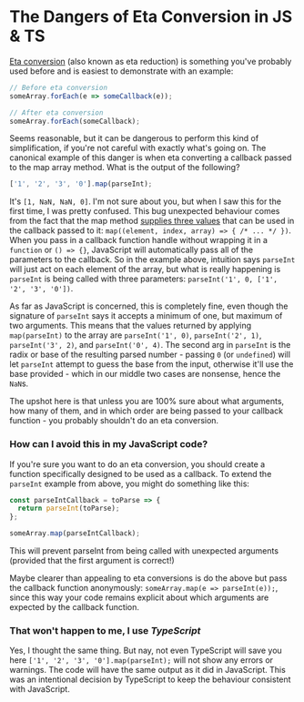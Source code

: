 # The Dangers of Eta Conversion in JS & TS

[Eta conversion](https://wiki.haskell.org/Eta_conversion) (also known as eta reduction) is something you've probably used before and is easiest to demonstrate with an example:

```js
// Before eta conversion
someArray.forEach(e => someCallback(e));

// After eta conversion
someArray.forEach(someCallback);
```

Seems reasonable, but it can be dangerous to perform this kind of simplification, if you're not careful with exactly what's going on.
The canonical example of this danger is when eta converting a callback passed to  the map array method. What is the output of the following?

```js
['1', '2', '3', '0'].map(parseInt);
```

It's `[1, NaN, NaN, 0]`.
I'm not sure about you, but when I saw this for the first time, I was pretty confused.
This bug unexpected behaviour  comes from the fact that the map method [supplies three values](https://developer.mozilla.org/en-US/docs/Web/JavaScript/Reference/Global_Objects/Array/map#syntax) that can be used in the callback passed to it: `map((element, index, array) => { /* ... */ })`.
When you pass in a callback function handle without wrapping it in a `function` or `() => {}`, JavaScript will automatically pass all of the parameters to the callback.
So in the example above, intuition says `parseInt` will just act on each element of the array, but what is really happening is `parseInt` is being called with three parameters: `parseInt('1', 0, ['1', '2', '3', '0'])`.

As far as JavaScript is concerned, this is completely fine, even though the signature of `parseInt` says it accepts a minimum of one, but maximum of two arguments.
This means that the values returned by applying `map(parseInt)` to the array are `parseInt('1', 0)`, `parseInt('2', 1)`, `parseInt('3', 2)`, and `parseInt('0', 4)`.
The second arg in `parseInt` is the radix or base of the resulting parsed number - passing `0` (or `undefined`) will let `parseInt` attempt to guess the base from the input, otherwise it'll use the base provided - which in our middle two cases are nonsense, hence the `NaN`s.

The upshot here is that unless you are 100% sure about what arguments, how many of them, and in which order are being passed to your callback function - you probably shouldn't do an eta conversion. 

### How can I avoid this in my JavaScript code?
If you're sure you want to do an eta conversion, you should create a function specifically designed to be used as a callback.
To extend the `parseInt` example from above, you might do something like this:

```js
const parseIntCallback = toParse => {
  return parseInt(toParse);
};

someArray.map(parseIntCallback);
```

This will prevent parseInt from being called with unexpected arguments (provided that the first argument is correct!)

Maybe clearer than appealing to eta conversions is do the above but pass the callback function anonymously: `someArray.map(e => parseInt(e));`, since this way your code remains explicit about which arguments are expected by the callback function.

### That won't happen to me, I use _TypeScript_
Yes, I thought the same thing. But nay, not even TypeScript will save you here `['1', '2', '3', '0'].map(parseInt);` will not show any errors or warnings. The code will have the same output as it did in JavaScript.
This was an intentional decision by TypeScript to keep the behaviour consistent with JavaScript.
